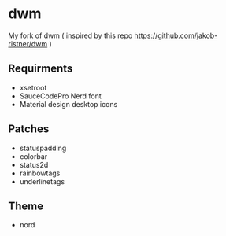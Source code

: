 # dwm
My fork of dwm ( inspired by this repo https://github.com/jakob-ristner/dwm )

## Requirments
* xsetroot
* SauceCodePro Nerd font
* Material design desktop icons 

## Patches
* statuspadding
* colorbar
* status2d
* rainbowtags
* underlinetags

## Theme
* nord

